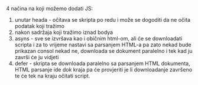4 načina na koji možemo dodati JS:
1. unutar heada - očitava se skripta po redu i može se dogoditi da ne očita podatak koji tražimo
2. nakon sadržaja koji tražimo iznad bodya
3. asyns - sve se izvršava kao i običnim html-om, ali će se downloadati scripta i za to vrijeme nastavi sa parsanjem HTML-a pa zato nekad bude prikazan consol nekad ne, 
        downloada se dokument paralelno i tek kad ju završi će ju vidjeti
4. defer - skripta se downloada paralelno sa parsanjem HTML dokumenta, HTML parsanje ide dok kraja pa će provjeriti je li downloadanje završeno te će tek na kraju očitati script.
